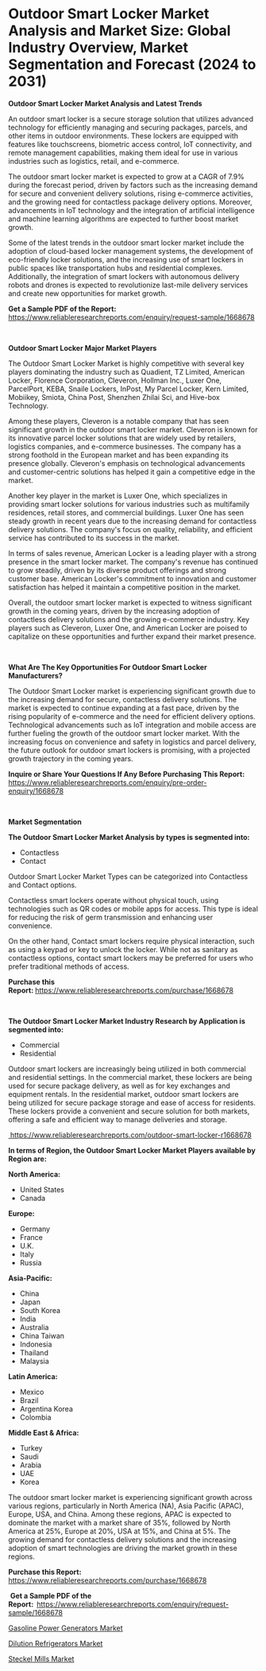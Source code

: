 <p><h1>Outdoor Smart Locker Market Analysis and Market Size: Global Industry Overview, Market Segmentation and Forecast (2024 to 2031)</h1></p><p><strong>Outdoor Smart Locker Market Analysis and Latest Trends</strong></p>
<p><p>An outdoor smart locker is a secure storage solution that utilizes advanced technology for efficiently managing and securing packages, parcels, and other items in outdoor environments. These lockers are equipped with features like touchscreens, biometric access control, IoT connectivity, and remote management capabilities, making them ideal for use in various industries such as logistics, retail, and e-commerce.</p><p>The outdoor smart locker market is expected to grow at a CAGR of 7.9% during the forecast period, driven by factors such as the increasing demand for secure and convenient delivery solutions, rising e-commerce activities, and the growing need for contactless package delivery options. Moreover, advancements in IoT technology and the integration of artificial intelligence and machine learning algorithms are expected to further boost market growth.</p><p>Some of the latest trends in the outdoor smart locker market include the adoption of cloud-based locker management systems, the development of eco-friendly locker solutions, and the increasing use of smart lockers in public spaces like transportation hubs and residential complexes. Additionally, the integration of smart lockers with autonomous delivery robots and drones is expected to revolutionize last-mile delivery services and create new opportunities for market growth.</p></p>
<p><strong>Get a Sample PDF of the Report:&nbsp;</strong> <a href="https://www.reliableresearchreports.com/enquiry/request-sample/1668678">https://www.reliableresearchreports.com/enquiry/request-sample/1668678</a></p>
<p>&nbsp;</p>
<p><strong>Outdoor Smart Locker Major Market Players</strong></p>
<p><p>The Outdoor Smart Locker Market is highly competitive with several key players dominating the industry such as Quadient, TZ Limited, American Locker, Florence Corporation, Cleveron, Hollman Inc., Luxer One, ParcelPort, KEBA, Snaile Lockers, InPost, My Parcel Locker, Kern Limited, Mobiikey, Smiota, China Post, Shenzhen Zhilai Sci, and Hive-box Technology.</p><p>Among these players, Cleveron is a notable company that has seen significant growth in the outdoor smart locker market. Cleveron is known for its innovative parcel locker solutions that are widely used by retailers, logistics companies, and e-commerce businesses. The company has a strong foothold in the European market and has been expanding its presence globally. Cleveron's emphasis on technological advancements and customer-centric solutions has helped it gain a competitive edge in the market.</p><p>Another key player in the market is Luxer One, which specializes in providing smart locker solutions for various industries such as multifamily residences, retail stores, and commercial buildings. Luxer One has seen steady growth in recent years due to the increasing demand for contactless delivery solutions. The company's focus on quality, reliability, and efficient service has contributed to its success in the market.</p><p>In terms of sales revenue, American Locker is a leading player with a strong presence in the smart locker market. The company's revenue has continued to grow steadily, driven by its diverse product offerings and strong customer base. American Locker's commitment to innovation and customer satisfaction has helped it maintain a competitive position in the market.</p><p>Overall, the outdoor smart locker market is expected to witness significant growth in the coming years, driven by the increasing adoption of contactless delivery solutions and the growing e-commerce industry. Key players such as Cleveron, Luxer One, and American Locker are poised to capitalize on these opportunities and further expand their market presence.</p></p>
<p>&nbsp;</p>
<p><strong>What Are The Key Opportunities For Outdoor Smart Locker Manufacturers?</strong></p>
<p><p>The Outdoor Smart Locker market is experiencing significant growth due to the increasing demand for secure, contactless delivery solutions. The market is expected to continue expanding at a fast pace, driven by the rising popularity of e-commerce and the need for efficient delivery options. Technological advancements such as IoT integration and mobile access are further fueling the growth of the outdoor smart locker market. With the increasing focus on convenience and safety in logistics and parcel delivery, the future outlook for outdoor smart lockers is promising, with a projected growth trajectory in the coming years.</p></p>
<p><strong>Inquire or Share Your Questions If Any Before Purchasing This Report:</strong> <a href="https://www.reliableresearchreports.com/enquiry/pre-order-enquiry/1668678">https://www.reliableresearchreports.com/enquiry/pre-order-enquiry/1668678</a></p>
<p>&nbsp;</p>
<p><strong>Market Segmentation</strong></p>
<p><strong>The Outdoor Smart Locker Market Analysis by types is segmented into:</strong></p>
<p><ul><li>Contactless</li><li>Contact</li></ul></p>
<p><p>Outdoor Smart Locker Market Types can be categorized into Contactless and Contact options. </p><p>Contactless smart lockers operate without physical touch, using technologies such as QR codes or mobile apps for access. This type is ideal for reducing the risk of germ transmission and enhancing user convenience.</p><p>On the other hand, Contact smart lockers require physical interaction, such as using a keypad or key to unlock the locker. While not as sanitary as contactless options, contact smart lockers may be preferred for users who prefer traditional methods of access.</p></p>
<p><strong>Purchase this Report:&nbsp;</strong><a href="https://www.reliableresearchreports.com/purchase/1668678">https://www.reliableresearchreports.com/purchase/1668678</a></p>
<p>&nbsp;</p>
<p><strong>The Outdoor Smart Locker Market Industry Research by Application is segmented into:</strong></p>
<p><ul><li>Commercial</li><li>Residential</li></ul></p>
<p><p>Outdoor smart lockers are increasingly being utilized in both commercial and residential settings. In the commercial market, these lockers are being used for secure package delivery, as well as for key exchanges and equipment rentals. In the residential market, outdoor smart lockers are being utilized for secure package storage and ease of access for residents. These lockers provide a convenient and secure solution for both markets, offering a safe and efficient way to manage deliveries and storage.</p></p>
<p><a href="https://www.reliableresearchreports.com/outdoor-smart-locker-r1668678">&nbsp;https://www.reliableresearchreports.com/outdoor-smart-locker-r1668678</a></p>
<p><strong>In terms of Region, the Outdoor Smart Locker Market Players available by Region are:</strong></p>
<p>
    <p> <strong> North America: </strong>
        <ul>
            <li>United States</li>
            <li>Canada</li>
        </ul>
        </p> 
    <p> <strong> Europe: </strong>
        <ul>
            <li>Germany</li>
            <li>France</li>
            <li>U.K.</li>
            <li>Italy</li>
            <li>Russia</li>
        </ul>
        </p> 
    <p> <strong> Asia-Pacific: </strong>
        <ul>
            <li>China</li>
            <li>Japan</li>
            <li>South Korea</li>
            <li>India</li>
            <li>Australia</li>
            <li>China Taiwan</li>
            <li>Indonesia</li>
            <li>Thailand</li>
            <li>Malaysia</li>
        </ul>
        </p> 
    <p> <strong> Latin America: </strong>
        <ul>
            <li>Mexico</li>
            <li>Brazil</li>
            <li>Argentina Korea</li>
            <li>Colombia</li>
        </ul>
        </p> 
    <p> <strong> Middle East & Africa: </strong>
        <ul>
            <li>Turkey</li>
            <li>Saudi</li>
            <li>Arabia</li>
            <li>UAE</li>
            <li>Korea</li>
        </ul>
    </p>
    </p>
<p><p>The outdoor smart locker market is experiencing significant growth across various regions, particularly in North America (NA), Asia Pacific (APAC), Europe, USA, and China. Among these regions, APAC is expected to dominate the market with a market share of 35%, followed by North America at 25%, Europe at 20%, USA at 15%, and China at 5%. The growing demand for contactless delivery solutions and the increasing adoption of smart technologies are driving the market growth in these regions.</p></p>
<p><strong>Purchase this Report: </strong><a href="https://www.reliableresearchreports.com/purchase/1668678">https://www.reliableresearchreports.com/purchase/1668678</a></p>
<p>&nbsp;<strong>Get a Sample PDF of the Report:&nbsp;&nbsp;</strong><a href="https://www.reliableresearchreports.com/enquiry/request-sample/1668678">https://www.reliableresearchreports.com/enquiry/request-sample/1668678</a></p>
<p><strong></strong></p>
<p><p><a href="https://github.com/dimitrishawkinswaynenp91rgz/Market-Research-Report-List-2/blob/main/gasoline-power-generators-market.md">Gasoline Power Generators Market</a></p><p><a href="https://www.linkedin.com/pulse/dilution-refrigerators-market-size-trends-complete-industry-qef3e?trackingId=9zLqb5gdPtXimD00T19UyQ%3D%3D">Dilution Refrigerators Market</a></p><p><a href="https://www.linkedin.com/pulse/steckel-mills-market-comprehensive-assessment-type-application-njlne?trackingId=nWvBwnBiKZk39vKNSnqSaQ%3D%3D">Steckel Mills Market</a></p></p>